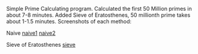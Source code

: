 Simple Prime Calculating program. Calculated the first 50 Million primes in about 7-8 minutes.
Added Sieve of Eratosthenes, 50 millionth prime takes about 1-1.5 minutes.
Screenshots of each method:

Naive
[naive1](./screenshots/primesnaive1.png)
[naive2](./screenshots/primesnaive2.png)

Sieve of Eratosthenes
[sieve](./screenshots/primessieve.png)